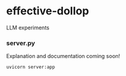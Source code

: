 # effective-dollop
LLM experiments




### server.py

Explanation and documentation coming soon!

`uvicorn server:app`
